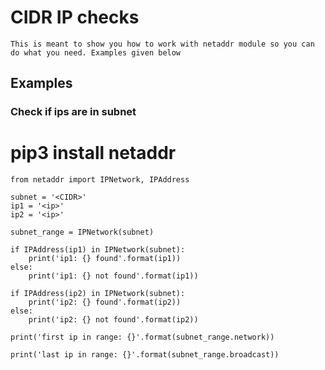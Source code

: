 # CIDR IP checks

    This is meant to show you how to work with netaddr module so you can do what you need. Examples given below
    
## Examples

### Check if ips are in subnet

# pip3 install netaddr


    from netaddr import IPNetwork, IPAddress

    subnet = '<CIDR>'
    ip1 = '<ip>'
    ip2 = '<ip>'

    subnet_range = IPNetwork(subnet)

    if IPAddress(ip1) in IPNetwork(subnet):
        print('ip1: {} found'.format(ip1))
    else:
        print('ip1: {} not found'.format(ip1))
        
    if IPAddress(ip2) in IPNetwork(subnet):
        print('ip2: {} found'.format(ip2))
    else:
        print('ip2: {} not found'.format(ip2))
        
    print('first ip in range: {}'.format(subnet_range.network))
        
    print('last ip in range: {}'.format(subnet_range.broadcast))
    